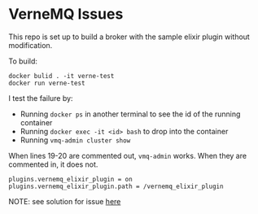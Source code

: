 # VerneMQ Issues

This repo is set up to build a broker with the sample elixir plugin without modification. 

To build:

```
docker bulid . -it verne-test
docker run verne-test
```

I test the failure by:

- Running `docker ps` in another terminal to see the id of the running container
- Running `docker exec -it <id> bash` to drop into the container
- Running `vmq-admin cluster show`

When lines 19-20 are commented out, `vmq-admin` works. When they are commented in, it does not. 

```
plugins.vernemq_elixir_plugin = on
plugins.vernemq_elixir_plugin.path = /vernemq_elixir_plugin
```

NOTE: see solution for issue [here](https://github.com/vernemq/vernemq/issues/1398)